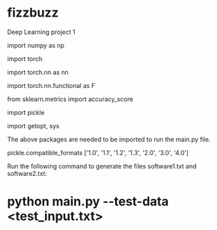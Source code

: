 # fizzbuzz
Deep Learning project 1


import numpy as np

import torch

import torch.nn as nn

import torch.nn.functional as F

from sklearn.metrics import accuracy_score

import pickle

import getopt, sys


The above packages are needed to be imported to run the main.py file.

 pickle.compatible_formats
['1.0', '1.1', '1.2', '1.3', '2.0', '3.0', '4.0']







Run the following command to generate the files software1.txt and software2.txt:
# python main.py --test-data <test_input.txt>
